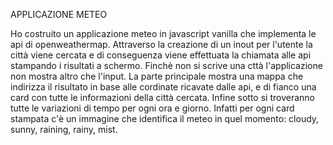 APPLICAZIONE METEO 

Ho costruito un applicazione meteo in javascript vanilla che implementa le api di openweathermap.
Attraverso la creazione di un inout per l'utente la città viene cercata e di conseguenza viene effettuata la chiamata alle api stampando i risultati a schermo. 
Finchè non si scrive una cttà l'applicazione non mostra altro che l'input. La parte principale mostra una mappa che indirizza il risultato in base alle cordinate ricavate dalle api, 
e di fianco una card con tutte le informazioni della città cercata.
Infine sotto si troveranno tutte le variazioni di tempo per ogni ora e giorno. Infatti per ogni card stampata c'è un immagine che identifica il meteo in quel momento: cloudy, sunny, raining, rainy, mist.
